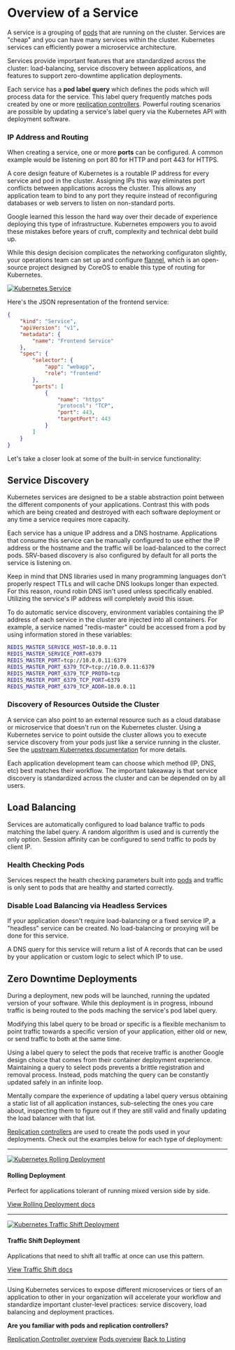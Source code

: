 # Overview of a Service

A service is a grouping of [pods][pod-overview] that are running on the cluster. Services are "cheap" and you can have many services within the cluster. Kubernetes services can efficiently power a microservice architecture.

Services provide important features that are standardized across the cluster: load-balancing, service discovery between applications, and features to support zero-downtime application deployments.

Each service has a **pod label query** which defines the pods which will process data for the service. This label query frequently matches pods created by one or more [replication controllers][controller-overview]. Powerful routing scenarios are possible by updating a service's label query via the Kubernetes API with deployment software.

### IP Address and Routing

When creating a service, one or more **ports** can be configured. A common example would be listening on port 80 for HTTP and port 443 for HTTPS.

A core design feature of Kubernetes is a routable IP address for every service and pod in the cluster. Assigning IPs this way eliminates port conflicts between applications across the cluster. This allows any application team to bind to any port they require instead of reconfiguring databases or web servers to listen on non-standard ports.

Google learned this lesson the hard way over their decade of experience deploying this type of infrastructure. Kubernetes empowers you to avoid these mistakes before years of cruft, complexity and technical debt build up.

While this design decision complicates the networking configuraton slightly, your operations team can set up and configure [flannel][flannel], which is an open-source project designed by CoreOS to enable this type of routing for Kubernetes.

<a href="img/service.svg">
  <img src="img/service.svg" alt="Kubernetes Service" class="img-center" />
</a>

Here's the JSON representation of the frontend service:

```json
{
    "kind": "Service",
    "apiVersion": "v1",
    "metadata": {
        "name": "Frontend Service"
    },
    "spec": {
        "selector": {
            "app": "webapp",
            "role": "frontend"
        },
        "ports": [
            {
                "name": "https"
                "protocol": "TCP",
                "port": 443,
                "targetPort": 443
            }
        ]
    }
}
```


Let's take a closer look at some of the built-in service functionality:

## Service Discovery

Kubernetes services are designed to be a stable abstraction point between the different components of your applications. Contrast this with pods which are being created and destroyed with each software deployment or any time a service requires more capacity.

Each service has a unique IP address and a DNS hostname. Applications that consume this service can be manually configured to use either the IP address or the hostname and the traffic will be load-balanced to the correct pods. SRV-based discovery is also configured by default for all ports the service is listening on.

Keep in mind that DNS libraries used in many programming languages don't properly respect TTLs and will cache DNS lookups longer than expected. For this reason, round robin DNS isn't used unless specifically enabled. Utilizing the service's IP address will completely avoid this issue.

To do automatic service discovery, environment variables containing the IP address of each service in the cluster are injected into all containers. For example, a service named "redis-master" could be accessed from a pod by using information stored in these variables:

```sh
REDIS_MASTER_SERVICE_HOST=10.0.0.11
REDIS_MASTER_SERVICE_PORT=6379
REDIS_MASTER_PORT=tcp://10.0.0.11:6379
REDIS_MASTER_PORT_6379_TCP=tcp://10.0.0.11:6379
REDIS_MASTER_PORT_6379_TCP_PROTO=tcp
REDIS_MASTER_PORT_6379_TCP_PORT=6379
REDIS_MASTER_PORT_6379_TCP_ADDR=10.0.0.11
```

### Discovery of Resources Outside the Cluster

A service can also point to an external resource such as a cloud database or microservice that doesn't run on the Kubernetes cluster. Using a Kubernetes service to point outside the cluster allows you to execute service discovery from your pods just like a service running in the cluster. See the [upstream Kubernetes documentation][serv-without-selector] for more details.

Each application development team can choose which method (IP, DNS, etc) best matches their workflow. The important takeaway is that service discovery is standardized across the cluster and can be depended on by all users.

## Load Balancing

Services are automatically configured to load balance traffic to pods matching the label query. A random algorithm is used and is currently the only option. Session affinity can be configured to send traffic to pods by client IP.

### Health Checking Pods

Services respect the health checking parameters built into [pods][pod-overview] and traffic is only sent to pods that are healthy and started correctly.

### Disable Load Balancing via Headless Services

If your application doesn't require load-balancing or a fixed service IP, a "headless" service can be created. No load-balancing or proxying will be done for this service.

A DNS query for this service will return a list of A records that can be used by your application or custom logic to select which IP to use.

## Zero Downtime Deployments

During a deployment, new pods will be launched, running the updated version of your software. While this deployment is in progress, inbound traffic is being routed to the pods maching the service's pod label query.

Modifying this label query to be broad or specific is a flexible mechanism to point traffic towards a specific version of your application, either old or new, or send traffic to both at the same time.

Using a label query to select the pods that receive traffic is another Google design choice that comes from their container deployment experience. Maintaining a query to select pods prevents a brittle registration and removal process. Instead, pods matching the query can be constantly updated safely in an infinite loop.

Mentally compare the experience of updating a label query versus obtaining a static list of all application instances, sub-selecting the ones you care about, inspecting them to figure out if they are still valid and finally updating the load balancer with that list.

[Replication controllers][controller-overview] are used to create the pods used in your deployments. Check out the examples below for each type of deployment:

<hr />

<div class="row">
  <div class="col-lg-7 col-md-7 col-sm-12 col-xs-12">
    <a href="img/rolling-deploy.svg">
      <img src="img/rolling-deploy.svg" alt="Kubernetes Rolling Deployment" />
    </a>
  </div>
  <div class="col-lg-5 col-md-5 col-sm-12 col-xs-12">
    <h4>Rolling Deployment</h4>
    <p>Perfect for applications tolerant of running mixed version side by side.</p>
    <a href="replication-controller.md#rolling-deployment" class="btn btn-default">View Rolling Deployment docs</a>
  </div>
</div>

<hr />

<div class="row">
  <div class="col-lg-7 col-md-7 col-sm-12 col-xs-12">
    <a href="img/traffic-shift.svg">
      <img src="img/traffic-shift.svg" alt="Kubernetes Traffic Shift Deployment" />
    </a>
  </div>
  <div class="col-lg-5 col-md-5 col-sm-12 col-xs-12">
    <h4>Traffic Shift Deployment</h4>
    <p>Applications that need to shift all traffic at once can use this pattern.</p>
    <a href="replication-controller.md#traffic-shift" class="btn btn-default">View Traffic Shift docs</a>
  </div>
</div>

<hr />

Using Kubernetes services to expose different microservices or tiers of an application to other in your organization will accelerate your workflow and standardize important cluster-level practices: service discovery, load balancing and deployment practices.

<div class="co-m-docs-next-step">
  <p><strong>Are you familiar with pods and replication controllers?</strong></p>
  <a href="replication-controller.md" class="btn btn-default">Replication Controller overview</a>
  <a href="pods.md" class="btn btn-default">Pods overview</a>
  <a href="index.html" class="btn btn-link">Back to Listing</a>
</div>

[flannel]: https://coreos.com/flannel
[pod-overview]: pods.md
[controller-overview]: replication-controller.md
[serv-without-selector]: https://github.com/GoogleCloudPlatform/kubernetes/blob/master/docs/user-guide/services.md#services-without-selectors
